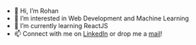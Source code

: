 - 👋 Hi, I’m Rohan
- 👀 I’m interested in Web Development and Machine Learning
- 🌱 I’m currently learning ReactJS
- 📫 Connect with me on <a href="https://www.linkedin.com/in/rohan-sharma-323593202/" target="_blank">LinkedIn</a> or drop me a <a href="mailto:rohan843.dev@gmail.com?subject=Hey there, Rohan! 👋">mail</a>!
<!---
- 💞️ I’m looking to collaborate on ...
--->
<!---

rohan843/rohan843 is a ✨ special ✨ repository because its `README.md` (this file) appears on your GitHub profile.
You can click the Preview link to take a look at your changes.
--->
